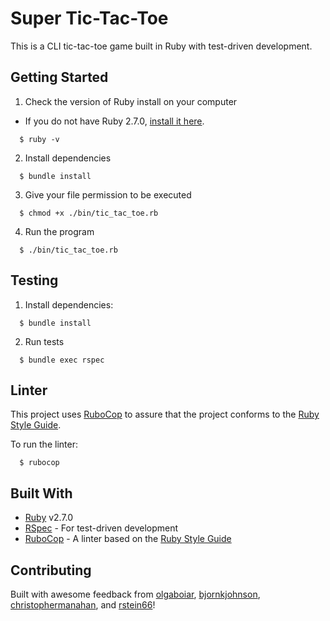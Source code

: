 # Super Tic-Tac-Toe

This is a CLI tic-tac-toe game built in Ruby with test-driven development.

## Getting Started

1. Check the version of Ruby install on your computer
  - If you do not have Ruby 2.7.0, [install it here](https://www.ruby-lang.org/en/documentation/installation/).
```
  $ ruby -v
```
2. Install dependencies
```
  $ bundle install
```
3. Give your file permission to be executed
```
  $ chmod +x ./bin/tic_tac_toe.rb
```
4. Run the program
```
  $ ./bin/tic_tac_toe.rb
```

## Testing

1. Install dependencies:
```
  $ bundle install
```

2. Run tests
```
  $ bundle exec rspec
```

## Linter
This project uses [RuboCop](https://github.com/rubocop-hq/rubocop) to assure that the project conforms to the [Ruby Style Guide](https://rubystyle.guide/).

To run the linter:
```
  $ rubocop
```

## Built With

- [Ruby](https://www.ruby-lang.org/en/documentation/installation/) v2.7.0
- [RSpec](https://rspec.info/) - For test-driven development
- [RuboCop](https://github.com/rubocop-hq/rubocop) - A linter based on the [Ruby Style Guide](https://rubystyle.guide/)

## Contributing
Built with awesome feedback from
[olgaboiar](https://github.com/olgaboiar),
[bjornkjohnson](https://github.com/Bjornkjohnson),
[christophermanahan](https://github.com/christophermanahan),
and [rstein66](https://github.com/rstein66)!